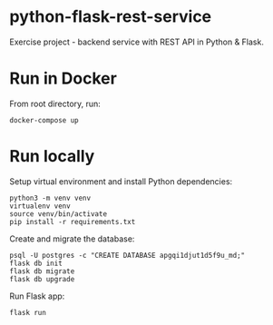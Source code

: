 # python-flask-rest-service
Exercise project - backend service with REST API in Python &amp; Flask.

# Run in Docker
From root directory, run:
```
docker-compose up
```

# Run locally
Setup virtual environment and install Python dependencies:
```
python3 -m venv venv
virtualenv venv
source venv/bin/activate
pip install -r requirements.txt
```

Create and migrate the database:
```
psql -U postgres -c "CREATE DATABASE apgqi1djut1d5f9u_md;"
flask db init
flask db migrate
flask db upgrade
```

Run Flask app:
```
flask run
```
